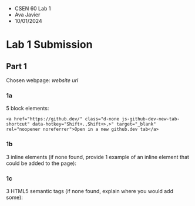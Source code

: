 - CSEN 60 Lab 1
- Ava Javier
- 10/01/2024

# Lab 1 Submission

## Part 1

Chosen webpage: *website url*

### 1a

5 block elements:

```
<a href="https://github.dev/" class="d-none js-github-dev-new-tab-shortcut" data-hotkey="Shift+.,Shift+>,>" target="_blank" rel="noopener noreferrer">Open in a new github.dev tab</a>
```

### 1b

3 inline elements (if none found, provide 1 example of an inline element that could be added to the page):

### 1c

3 HTML5 semantic tags (if none found, explain where you would add some):

